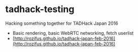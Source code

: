 # tadhack-testing
Hacking something together for TADHack Japan 2016

- Basic rendering, basic WebRTC networking, fetch userlist
- [http://rozifus.github.io/tadhack-japan-feb-2016](http://rozifus.github.io/tadhack-japan-feb-2016)
